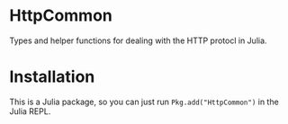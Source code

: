 HttpCommon
==========

Types and helper functions for dealing with the HTTP protocl in Julia.

# Installation

This is a Julia package, so you can just run `Pkg.add("HttpCommon")` in the Julia REPL.
